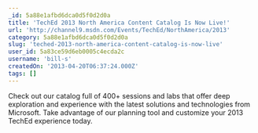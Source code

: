 ```yaml
---
_id: 5a88e1afbd6dca0d5f0d2d0a
title: 'TechEd 2013 North America Content Catalog Is Now Live!'
url: 'http://channel9.msdn.com/Events/TechEd/NorthAmerica/2013'
category: 5a88e1afbd6dca0d5f0d2d0a
slug: 'teched-2013-north-america-content-catalog-is-now-live'
user_id: 5a83ce59d6eb0005c4ecda2c
username: 'bill-s'
createdOn: '2013-04-20T06:37:24.000Z'
tags: []
---
```


Check out our catalog full of 400+ sessions and labs that offer deep exploration and experience with the latest solutions and technologies from Microsoft. Take advantage of our planning tool and customize your 2013 TechEd experience today.
